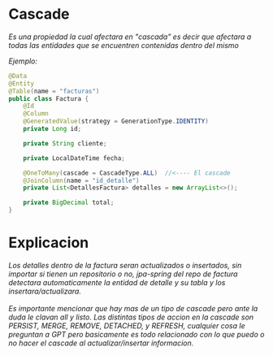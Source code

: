 # Cascade

<p>
    <em>Es una propiedad la cual afectara en "cascada" es decir que afectara a todas las entidades que se encuentren contenidas dentro del mismo</em>
</p>
<em>Ejemplo:</em>

```java
@Data
@Entity
@Table(name = "facturas")
public class Factura {
    @Id
    @Column
    @GeneratedValue(strategy = GenerationType.IDENTITY)
    private Long id;

    private String cliente;

    private LocalDateTime fecha;

    @OneToMany(cascade = CascadeType.ALL)  //<---- El cascade
    @JoinColumn(name = "id_detalle")
    private List<DetallesFactura> detalles = new ArrayList<>();

    private BigDecimal total;
}

```

# Explicacion
<em>Los detalles dentro de la factura seran actualizados o insertados, sin importar si tienen un repositorio o no, jpa-spring del repo de factura detectara automaticamente la entidad de detalle y su tabla y los insertara/actualizara.</em>
<br>
<br>
<em>Es importante mencionar que hay mas de un tipo de cascade pero ante la duda le clavan all y listo. Las distintas tipos de accion en la cascade son PERSIST, MERGE, REMOVE, DETACHED, y REFRESH, cualquier cosa le preguntan a GPT pero basicamente es todo relacionado con lo que puedo o no hacer el cascade al actualizar/insertar informacion.</em>